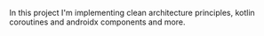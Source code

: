 In this project I'm implementing clean architecture principles, kotlin coroutines and androidx components and more.

